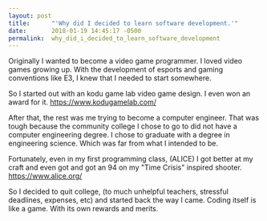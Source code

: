 ```yaml
---
layout: post
title:      "'Why did I decided to learn software development.'"
date:       2018-01-19 14:45:17 -0500
permalink:  why_did_i_decided_to_learn_software_development
---
```



Originally I wanted to become a video game programmer. I loved video games growing up. With the development of esports and gaming conventions like E3, I knew that I needed to start somewhere.

So I started out with an kodu game lab video game design. I even won an award for it. https://www.kodugamelab.com/

After that, the rest was me trying to become a computer engineer. That was tough because the community college I chose to go to did not have a computer engineering degree. I chose to graduate with a degree in engineering science. Which was far from what I intended to be.

Fortunately, even in my first programming class, (ALICE) I got better at my craft and even got and got an 94 on my "Time Crisis" inspired shooter.  https://www.alice.org/  

So I decided to quit college, (to much unhelpful teachers, stressful deadlines, expenses, etc) and started back  the way I came. Coding itself is like a game. With its own rewards and merits. 
